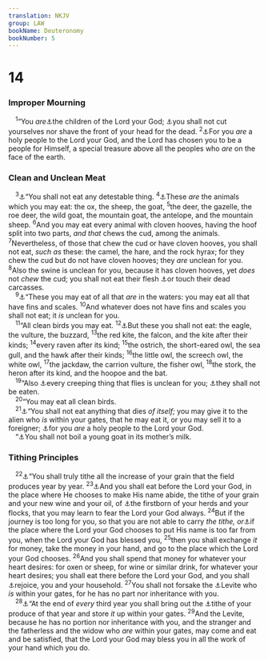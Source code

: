 ```yaml
---
translation: NKJV
group: LAW
bookName: Deuteronomy 
bookNumber: 5
---
```


<div class="title"><h1>14</h1><h3>Improper Mourning</h3></div>
<span class="verse phu_14_1"> <sup>1</sup>“You <i>are</i><a data-toggle="tooltip" data-placement="bottom" title="(Rom. 8:16; Gal. 3:26)">⚓</a>the children of the Lord your God; <a data-toggle="tooltip" data-placement="bottom" title="Lev. 19:28; 21:1–5">⚓</a>you shall not cut yourselves nor shave the front of your head for the dead. </span>
<span class="verse phu_14_2"><sup>2</sup><a data-toggle="tooltip" data-placement="bottom" title="Lev. 20:26; Deut. 7:6; (Rom. 12:1)">⚓</a>For you <i>are</i> a holy people to the Lord your God, and the Lord has chosen you to be a people for Himself, a special treasure above all the peoples who <i>are</i> on the face of the earth.<br/></span>
<div class="title"><h3>Clean and Unclean Meat</h3></div>
<span class="verse phu_14_3"> <sup>3</sup><a data-toggle="tooltip" data-placement="bottom" title="Ezek. 4:14">⚓</a>“You shall not eat any detestable thing. </span>
<span class="verse phu_14_4"><sup>4</sup><a data-toggle="tooltip" data-placement="bottom" title="Lev. 11:2–45">⚓</a>These <i>are</i> the animals which you may eat: the ox, the sheep, the goat, </span>
<span class="verse phu_14_5"><sup>5</sup>the deer, the gazelle, the roe deer, the wild goat, the mountain goat, the antelope, and the mountain sheep. </span>
<span class="verse phu_14_6"><sup>6</sup>And you may eat every animal with cloven hooves, having the hoof split into two parts, <i>and</i> <i>that</i> chews the cud, among the animals. </span>
<span class="verse phu_14_7"><sup>7</sup>Nevertheless, of those that chew the cud or have cloven hooves, you shall not eat, <i>such</i> <i>as</i> these: the camel, the hare, and the rock hyrax; for they chew the cud but do not have cloven hooves; they <i>are</i> unclean for you. </span>
<span class="verse phu_14_8"><sup>8</sup>Also the swine is unclean for you, because it has cloven hooves, yet <i>does</i> not <i>chew</i> the cud; you shall not eat their flesh <a data-toggle="tooltip" data-placement="bottom" title="Lev. 11:26, 27">⚓</a>or touch their dead carcasses.<br/></span>
<span class="verse phu_14_9"> <sup>9</sup><a data-toggle="tooltip" data-placement="bottom" title="Lev. 11:9">⚓</a>“These you may eat of all that <i>are</i> in the waters: you may eat all that have fins and scales. </span>
<span class="verse phu_14_10"><sup>10</sup>And whatever does not have fins and scales you shall not eat; it <i>is</i> unclean for you.<br/></span>
<span class="verse phu_14_11"> <sup>11</sup>“All clean birds you may eat. </span>
<span class="verse phu_14_12"><sup>12</sup><a data-toggle="tooltip" data-placement="bottom" title="Lev. 11:13">⚓</a>But these you shall not eat: the eagle, the vulture, the buzzard, </span>
<span class="verse phu_14_13"><sup>13</sup>the red kite, the falcon, and the kite after their kinds; </span>
<span class="verse phu_14_14"><sup>14</sup>every raven after its kind; </span>
<span class="verse phu_14_15"><sup>15</sup>the ostrich, the short-eared owl, the sea gull, and the hawk after their kinds; </span>
<span class="verse phu_14_16"><sup>16</sup>the little owl, the screech owl, the white owl, </span>
<span class="verse phu_14_17"><sup>17</sup>the jackdaw, the carrion vulture, the fisher owl, </span>
<span class="verse phu_14_18"><sup>18</sup>the stork, the heron after its kind, and the hoopoe and the bat.<br/></span>
<span class="verse phu_14_19"> <sup>19</sup>“Also <a data-toggle="tooltip" data-placement="bottom" title="Lev. 11:20">⚓</a>every creeping thing that flies is unclean for you; <a data-toggle="tooltip" data-placement="bottom" title="Lev. 11:23">⚓</a>they shall not be eaten.<br/></span>
<span class="verse phu_14_20"> <sup>20</sup>“You may eat all clean birds.<br/></span>
<span class="verse phu_14_21"> <sup>21</sup><a data-toggle="tooltip" data-placement="bottom" title="Lev. 17:15; 22:8; Ezek. 4:14; 44:31">⚓</a>“You shall not eat anything that dies <i>of</i> <i>itself;</i> you may give it to the alien who <i>is</i> within your gates, that he may eat it, or you may sell it to a foreigner; <a data-toggle="tooltip" data-placement="bottom" title="Deut. 14:2">⚓</a>for you <i>are</i> a holy people to the Lord your God.<br/> “<a data-toggle="tooltip" data-placement="bottom" title="Ex. 23:19; 34:26">⚓</a>You shall not boil a young goat in its mother’s milk.<br/></span>
<div class="title"><h3>Tithing Principles</h3></div>
<span class="verse phu_14_22"> <sup>22</sup><a data-toggle="tooltip" data-placement="bottom" title="Lev. 27:30; Deut. 12:6, 17; Neh. 10:37">⚓</a>“You shall truly tithe all the increase of your grain that the field produces year by year. </span>
<span class="verse phu_14_23"><sup>23</sup><a data-toggle="tooltip" data-placement="bottom" title="Deut. 12:5–7">⚓</a>And you shall eat before the Lord your God, in the place where He chooses to make His name abide, the tithe of your grain and your new wine and your oil, of <a data-toggle="tooltip" data-placement="bottom" title="Deut. 15:19, 20">⚓</a>the firstborn of your herds and your flocks, that you may learn to fear the Lord your God always. </span>
<span class="verse phu_14_24"><sup>24</sup>But if the journey is too long for you, so that you are not able to carry <i>the</i> <i>tithe, or</i><a data-toggle="tooltip" data-placement="bottom" title="Deut. 12:5, 21">⚓</a>if the place where the Lord your God chooses to put His name is too far from you, when the Lord your God has blessed you, </span>
<span class="verse phu_14_25"><sup>25</sup>then you shall exchange <i>it</i> for money, take the money in your hand, and go to the place which the Lord your God chooses. </span>
<span class="verse phu_14_26"><sup>26</sup>And you shall spend that money for whatever your heart desires: for oxen or sheep, for wine or similar drink, for whatever your heart desires; you shall eat there before the Lord your God, and you shall <a data-toggle="tooltip" data-placement="bottom" title="Deut. 12:7">⚓</a>rejoice, you and your household. </span>
<span class="verse phu_14_27"><sup>27</sup>You shall not forsake the <a data-toggle="tooltip" data-placement="bottom" title="Deut. 12:12">⚓</a>Levite who <i>is</i> within your gates, for he has no part nor inheritance with you.<br/></span>
<span class="verse phu_14_28"> <sup>28</sup><a data-toggle="tooltip" data-placement="bottom" title="Deut. 26:12; Amos 4:4">⚓</a>“At the end of <i>every</i> third year you shall bring out the <a data-toggle="tooltip" data-placement="bottom" title="Num. 18:21–24">⚓</a>tithe of your produce of that year and store <i>it</i> up within your gates. </span>
<span class="verse phu_14_29"><sup>29</sup>And the Levite, because he has no portion nor inheritance with you, and the stranger and the fatherless and the widow who <i>are</i> within your gates, may come and eat and be satisfied, that the Lord your God may bless you in all the work of your hand which you do.<br/></span>
